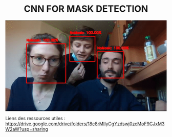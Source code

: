 <h1 align="center">CNN FOR MASK DETECTION</h1>




<IMG align="center" src="https://github.com/NicolasGffn/Mask_Detection_CNN/blob/main/CNN_Demo.gif">



Liens des ressources utiles :
https://drive.google.com/drive/folders/18c8rMlIyCgYzdswj0zcMoF9CJxM3W2aW?usp=sharing

